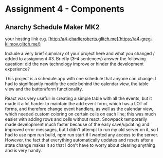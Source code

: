 Assignment 4 - Components
===

## Anarchy Schedule Maker MK2

your hosting link e.g. [http://a4-charlieroberts.glitch.me](https://a4-greg-klimov.glitch.me/)

Include a very brief summary of your project here and what you changed / added to assignment #3. Briefly (3–4 sentences) answer the following question: did the new technology improve or hinder the development experience?

This project is a schedule app with one schedule that anyone can change. I had to significantly modify the code behind the calendar view, the table view and the button/form functionality. 

React was very usefull in creating a simple table with all the events, but it made it a lot harder to maintain the add event form, which has a LOT of forms, and therefore change event handlers, as well as the calendar view, which needed custom coloring on certain cells on each line; this was much easier with adding rows and cells without react. Snowpack temporarily made development much faster because of the easy save/updating and improved error messages, but I didn't attempt to run my old server on it, so I had to use npm run build, npm run start if I wanted any access to the server. However, the fact that everything automatically updates and resets after a state change makes it so that I don't have to worry about clearing anything and is very handy.
